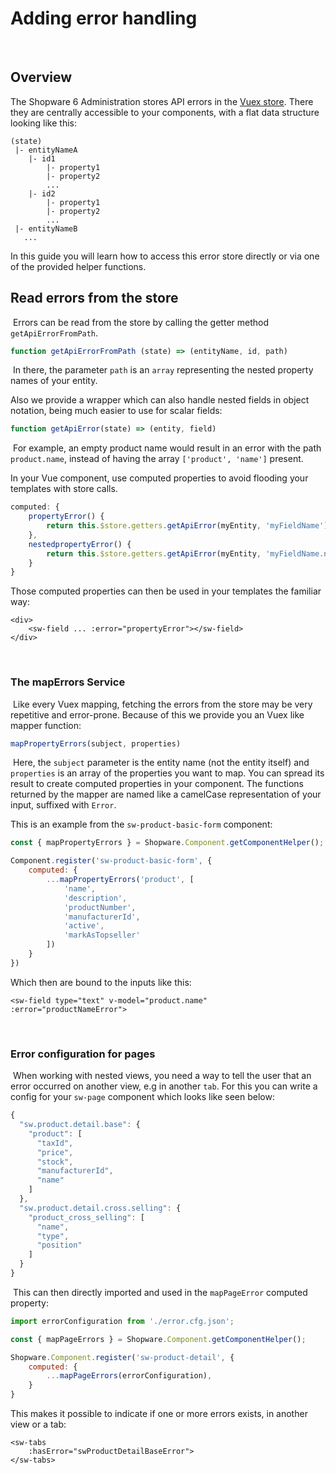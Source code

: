 # Adding error handling

​

## Overview

The Shopware 6 Administration stores API errors in the [Vuex store](https://vuex.vuejs.org/). There they are centrally accessible to your components, with a flat data structure looking like this:

```text
(state)
 |- entityNameA
    |- id1
        |- property1
        |- property2
        ...
    |- id2
        |- property1
        |- property2
        ...
 |- entityNameB
   ...
```

In this guide you will learn how to access this error store directly or via one of the provided helper functions. ​

## Read errors from the store

​ Errors can be read from the store by calling the getter method `getApiErrorFromPath`. ​

```javascript
function getApiErrorFromPath (state) => (entityName, id, path)
```

​ In there, the parameter `path` is an `array` representing the nested property names of your entity.

Also we provide a wrapper which can also handle nested fields in object notation, being much easier to use for scalar fields: ​

```javascript
function getApiError(state) => (entity, field)
```

​ For example, an empty product name would result in an error with the path `product.name`, instead of having the array `['product', 'name']` present.

In your Vue component, use computed properties to avoid flooding your templates with store calls. ​

```javascript
computed: {
    propertyError() {
        return this.$store.getters.getApiError(myEntity, 'myFieldName');
    },
    nestedpropertyError() {
        return this.$store.getters.getApiError(myEntity, 'myFieldName.nested');
    }
}
```

Those computed properties can then be used in your templates the familiar way:

```markup
<div>
    <sw-field ... :error="propertyError"></sw-field>
</div>
```

​

### The mapErrors Service

​ Like every Vuex mapping, fetching the errors from the store may be very repetitive and error-prone. Because of this we provide you an Vuex like mapper function: ​

```javascript
mapPropertyErrors(subject, properties)
```

​ Here, the `subject` parameter is the entity name \(not the entity itself\) and `properties` is an array of the properties you want to map. You can spread its result to create computed properties in your component. The functions returned by the mapper are named like a camelCase representation of your input, suffixed with `Error`.

This is an example from the `sw-product-basic-form` component: ​

```javascript
const { mapPropertyErrors } = Shopware.Component.getComponentHelper();

Component.register('sw-product-basic-form', {
    computed: {
        ...mapPropertyErrors('product', [
            'name',
            'description',
            'productNumber',
            'manufacturerId',
            'active',
            'markAsTopseller'
        ])
    }
})
```

Which then are bound to the inputs like this:

```markup
<sw-field type="text" v-model="product.name" :error="productNameError">
```

​

### Error configuration for pages

​ When working with nested views, you need a way to tell the user that an error occurred on another view, e.g in another `tab`. For this you can write a config for your `sw-page` component which looks like seen below: ​

```javascript
{
  "sw.product.detail.base": {
    "product": [
      "taxId",
      "price",
      "stock",
      "manufacturerId",
      "name"
    ]
  },
  "sw.product.detail.cross.selling": {
    "product_cross_selling": [
      "name",
      "type",
      "position"
    ]
  }
}
```

​ This can then directly imported and used in the `mapPageError` computed property:

```javascript
import errorConfiguration from './error.cfg.json';

const { mapPageErrors } = Shopware.Component.getComponentHelper();

Shopware.Component.register('sw-product-detail', {
    computed: {
        ...mapPageErrors(errorConfiguration),
    }
}
```

This makes it possible to indicate if one or more errors exists, in another view or a tab:

```markup
<sw-tabs
    :hasError="swProductDetailBaseError">
</sw-tabs>
```
